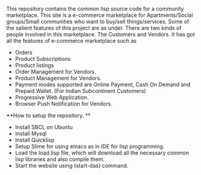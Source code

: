 This repository contains the common lisp source code for a community marketplace. This site is a e-commerce marketplace for Apartments/Social groups/Small communities who want to buy/sell things/services. Some of the salient features of this project are as under. 
There are two kinds of people involved in this marketplace. The Customers and Vendors. It has got all the features of e-commerce marketplace such as 
* Orders 
* Product Subscriptions 
* Product listings 
* Order Management for Vendors.
* Product Management for Vendors. 
* Payment modes supported are Online Payment, Cash On Demand and Prepaid Wallet. (For Indian Subcontinent Customers) 
* Progressive Web Application. 
* Browser Push Notification for Vendors. 

**How to setup the repository. **

* Install SBCL on Ubuntu
* Install Mysql
* Install Quicklisp
* Setup Slime for using emacs as in IDE for lisp programming. 
* Load the load.lisp file, which will download all the necessary common lisp libraries and also compile them. 
* Start the website using (start-das) command. 





